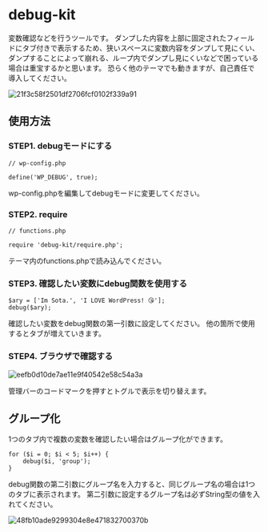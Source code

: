 # debug-kit
変数確認などを行うツールです。
ダンプした内容を上部に固定されたフィールドにタブ付きで表示するため、狭いスペースに変数内容をダンプして見にくい、ダンプすることによって崩れる、ループ内でダンプし見にくいなどで困っている場合は重宝するかと思います。
恐らく他のテーマでも動きますが、自己責任で導入してください。



![21f3c58f2501df2706fcf0102f339a91](https://user-images.githubusercontent.com/101615872/165248546-22293611-2757-4726-92a7-7a10f66ded21.png)

## 使用方法
### STEP1. debugモードにする
```
// wp-config.php

define('WP_DEBUG', true);
```

wp-config.phpを編集してdebugモードに変更してください。

### STEP2. require
```
// functions.php

require 'debug-kit/require.php';
```
テーマ内のfunctions.phpで読み込んでください。

### STEP3. 確認したい変数にdebug関数を使用する
```
$ary = ['Im Sota.', 'I LOVE WordPress! 😘'];
debug($ary);
```
確認したい変数をdebug関数の第一引数に設定してください。
他の箇所で使用するとタブが増えていきます。


### STEP4. ブラウザで確認する

![eefb0d10de7ae11e9f40542e58c54a3a](https://user-images.githubusercontent.com/101615872/165250929-9fb15077-c5c9-4565-8ed2-3d21d5467fa0.png)

管理バーのコードマークを押すとトグルで表示を切り替えます。

## グループ化
1つのタブ内で複数の変数を確認したい場合はグループ化ができます。

```
for ($i = 0; $i < 5; $i++) {
    debug($i, 'group');
}
```
debug関数の第二引数にグループ名を入力すると、同じグループ名の場合は1つのタブに表示されます。
第二引数に設定するグループ名は必ずString型の値を入れてください。

![48fb10ade9299304e8e471832700370b](https://user-images.githubusercontent.com/101615872/165251993-6b31a470-b6e0-4bbf-9109-bec4ac91b8f1.png)
